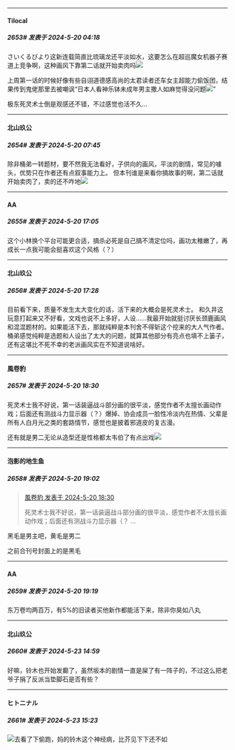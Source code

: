 ﻿
*****

####  Tilocal  
##### 2653#       发表于 2024-5-20 04:18

さいくるびより这新连载简直比琉璃龙还平淡如水，这要怎么在超巡魔女机器子赛道上竞争啊，这种画风下靠第二话就开始卖肉吗<img src="https://static.saraba1st.com/image/smiley/face2017/125.png" referrerpolicy="no-referrer">

上周第一话的时候好像有些自诩道德感高尚的太君读者还车女主超能力偷饭团，结果传到鬼佬那里去被嘲讽“日本人看神乐钵未成年男主撒人如麻觉得没问题<img src="https://static.saraba1st.com/image/smiley/face2017/044.png" referrerpolicy="no-referrer">”

极东死灵术士倒是观感还不错，不过感觉也活不久...

*****

####  北山玖公  
##### 2654#       发表于 2024-5-20 07:45

除非桶弟一转题材，要不然我无法看好，子供向的画风，平淡的剧情，常见的噱头，优势只在作者还有点叙事能力上。
但本刊谁是来看你搞故事的啊，第二话就开始卖肉了，卖的还不咋地<img src="https://static.saraba1st.com/image/smiley/face2017/067.png" referrerpolicy="no-referrer">

*****

####  АA  
##### 2655#       发表于 2024-5-20 17:05

这个小林换个平台可能更合适，搞杀必死是自己搞不清定位吗，画功太稚嫩了，再成长一点我可能会挺喜欢这个风格（？）

*****

####  北山玖公  
##### 2656#       发表于 2024-5-20 17:28

目前看下来，质量不发生太大变化的话，活下来的大概会是死灵术士。
和久井这玩意打起来又不好看，文戏也说不上多好，人设……我最开始就挺讨厌长颈鹿画风和混混题材的。如果能活下去，那就纯粹是本刊舍不得斩这个挖来的大人气作者。
桶弟感觉纯粹是选题和人设出了太大的问题，就算其他部分有亮点也填不上篓子，还有这堪比不死不幸的老派画风实在不知道说啥好。

*****

####  風卷豹  
##### 2657#       发表于 2024-5-20 18:30

死灵术士我不好说，第一话装逼战斗部分画的很平淡，感觉作者不太擅长画动作戏；后面还有测战斗力显示器（？）爆掉、协会成员一脸性冷淡内在热情、父辈是所有人白月光之类的套路情节，感觉也是披着邪道皮的复古漫。

还有就是男二无论从造型还是性格都太韦伯了有点出戏<img src="https://static.saraba1st.com/image/smiley/face2017/117.png" referrerpolicy="no-referrer">

*****

####  泡影的地生鱼  
##### 2658#       发表于 2024-5-20 19:02

<blockquote><a href="httphttps://bbs.saraba1st.com/2b/forum.php?mod=redirect&amp;goto=findpost&amp;pid=64943036&amp;ptid=1924836" target="_blank">風卷豹 发表于 2024-5-20 18:30</a>

死灵术士我不好说，第一话装逼战斗部分画的很平淡，感觉作者不太擅长画动作戏；后面还有测战斗力显示器（？ ...</blockquote>
黑毛是男主吧，黄毛是男二

之前合刊号封面上的是黑毛

*****

####  АA  
##### 2659#       发表于 2024-5-20 19:19

东万卷均两百万，有5%的旧读者买他新作都能活下来，除非你臭如八丸

*****

####  北山玖公  
##### 2660#       发表于 2024-5-23 14:59

好嘛，铃木也开始发癫了，虽然坂本的剧情一直是屎了有一阵子的，不过这么把老爷子捐了反派当垫脚石是否有些？


*****

####  ヒトニナル  
##### 2661#       发表于 2024-5-23 15:23

<img src="https://static.saraba1st.com/image/smiley/face2017/124.png" referrerpolicy="no-referrer">去看了下偷跑，妈的铃木这个神经病，比芥见下下还不如

